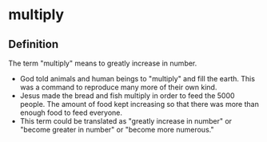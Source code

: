 # multiply

## Definition

The term "multiply" means to greatly increase in number. 

* God told animals and human beings to "multiply" and fill the earth. This was a command to reproduce many more of their own kind.
* Jesus made the bread and fish multiply in order to feed the 5000 people. The amount of food kept increasing so that there was more than enough food to feed everyone.
* This term  could be translated as "greatly increase in number" or "become greater in number" or "become more numerous."